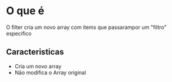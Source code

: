 <h1>O que é</h1>
<p>O filter cria um novo array com items que passarampor um "filtro" especifico
<p>

<h2>Caracteristicas</h2>
<ul>
<li>Cria um novo array</li>
<li>Não modifica o Array original</li>
</ul>
